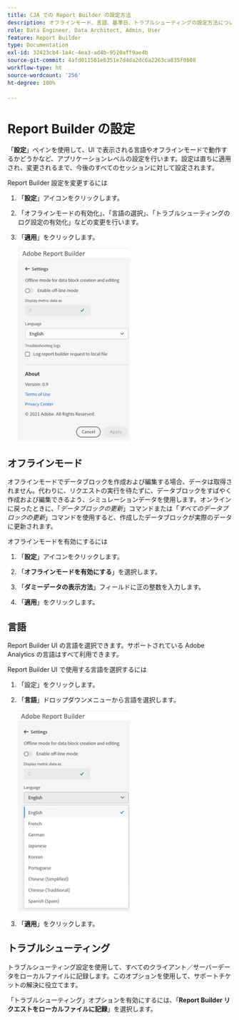 ```yaml
---
title: CJA での Report Builder の設定方法
description: オフラインモード、言語、基準日、トラブルシューティングの設定方法について説明します。
role: Data Engineer, Data Architect, Admin, User
feature: Report Builder
type: Documentation
exl-id: 32423cb4-1a4c-4ea3-ad4b-9520aff9ae4b
source-git-commit: 4afd011561e6351e7d4da2dc6a2263ca835f0b08
workflow-type: ht
source-wordcount: '256'
ht-degree: 100%

---
```


# Report Builder の設定

「**設定**」ペインを使用して、UI で表示される言語やオフラインモードで動作するかどうかなど、アプリケーションレベルの設定を行います。設定は直ちに適用され、変更されるまで、今後のすべてのセッションに対して設定されます。

Report Builder 設定を変更するには

1. 「**設定**」アイコンをクリックします。

1. 「オフラインモードの有効化」、「言語の選択」、「トラブルシューティングのログ設定の有効化」などの変更を行います。

1. 「**適用**」をクリックします。

   ![](./assets/image38.png)

## オフラインモード

オフラインモードでデータブロックを作成および編集する場合、データは取得されません。代わりに、リクエストの実行を待たずに、データブロックをすばやく作成および編集できるよう、シミュレーションデータを使用します。オンラインに戻ったときに、「*データブロックの更新*」コマンドまたは「*すべてのデータブロックの更新*」コマンドを使用すると、作成したデータブロックが実際のデータに更新されます。

オフラインモードを有効にするには

1. 「**設定**」アイコンをクリックします。

1. 「**オフラインモードを有効にする**」を選択します。

1. 「**ダミーデータの表示方法**」フィールドに正の整数を入力します。

1. 「**適用**」をクリックします。

## 言語

Report Builder UI の言語を選択できます。サポートされている Adobe Analytics の言語はすべて利用できます。

Report Builder UI で使用する言語を選択するには

1. 「設定」をクリックします。

1. 「**言語**」ドロップダウンメニューから言語を選択します。

   ![](./assets/image39.png)

1. 「**適用**」をクリックします。

## トラブルシューティング

トラブルシューティング設定を使用して、すべてのクライアント／サーバーデータをローカルファイルに記録します。このオプションを使用して、サポートチケットの解決に役立てます。

「トラブルシューティング」オプションを有効にするには、「**Report Builder リクエストをローカルファイルに記録**」を選択します。

